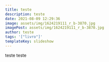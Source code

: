 ```yaml
---
title: teste
description: teste
date: 2021-08-09 12:29:36
image: assets/img/1624219111_r_b-3870.jpg
imagePost: assets/img/1624219111_r_b-3870.jpg
author: teste
tags: '["livro"]'
templateKey: slideshow
---
```

teste teste